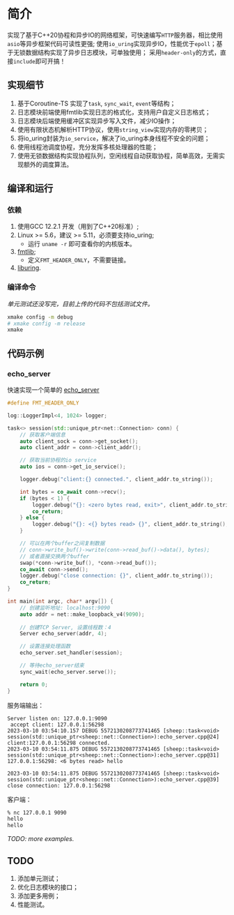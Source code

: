 # 简介

实现了基于C++20协程和异步IO的网络框架，可快速编写`HTTP`服务器，相比使用`asio`等异步框架代码可读性更强;
使用`io_uring`实现异步IO，性能优于`epoll`；基于无锁数据结构实现了异步日志模块，可单独使用；
采用`header-only`的方式，直接`include`即可开搞！


## 实现细节

1. 基于Coroutine-TS 实现了`task`, `sync_wait`, `event`等结构；
2. 日志模块前端使用fmtlib实现日志的格式化，支持用户自定义日志格式；
3. 日志模块后端使用缓冲区实现异步写入文件，减少IO操作；
4. 使用有限状态机解析HTTP协议，使用`string_view`实现内存的零拷贝；
5. 将io_uring封装为`io_service`，解决了io_uring本身线程不安全的问题；
6. 使用线程池调度协程，充分发挥多核处理器的性能；
7. 使用无锁数据结构实现协程队列，空闲线程自动获取协程，简单高效，无需实现额外的调度算法。

## 编译和运行

### 依赖

1. 使用GCC 12.2.1 开发（用到了C++20标准）;
2. Linux >= 5.6，建议 >= 5.11，必须要支持io_uring;
    - 运行 `uname -r` 即可查看你的内核版本。
3. [fmtlib](https://github.com/fmtlib/fmt);
    - 定义`FMT_HEADER_ONLY`，不需要链接。
4. [liburing](https://github.com/axboe/liburing).

### 编译命令

*单元测试还没写完，目前上传的代码不包括测试文件。*
```bash
xmake config -m debug 
# xmake config -m release
xmake
```

## 代码示例


### echo_server

快速实现一个简单的 [echo_server](./examples/echo_server.cpp)

```cpp
#define FMT_HEADER_ONLY

log::LoggerImpl<4, 1024> logger;

task<> session(std::unique_ptr<net::Connection> conn) {
    // 获取客户端信息
    auto client_sock = conn->get_socket();
    auto client_addr = conn->client_addr();

    // 获取当前协程的io service
    auto ios = conn->get_io_service();

    logger.debug("client:{} connected.", client_addr.to_string());

    int bytes = co_await conn->recv();
    if (bytes < 1) {
        logger.debug("{}: <zero bytes read, exit>", client_addr.to_string());
        co_return;
    } else {
        logger.debug("{}: <{} bytes read> {}", client_addr.to_string(), bytes, conn->read_buf()->to_string());
    }

    // 可以在两个buffer之间复制数据
    // conn->write_buf()->write(conn->read_buf()->data(), bytes);
    // 或者直接交换两个buffer
    swap(*conn->write_buf(), *conn->read_buf());
    co_await conn->send();
    logger.debug("close connection: {}", client_addr.to_string());
    co_return;
}

int main(int argc, char* argv[]) {
    // 创建监听地址: localhost:9090
    auto addr = net::make_loopback_v4(9090);
    
    // 创建TCP Server, 设置线程数：4
    Server echo_server(addr, 4);

    // 设置连接处理函数
    echo_server.set_handler(session);

    // 等待echo_server结束
    sync_wait(echo_server.serve());

    return 0;
}
```

服务端输出：

```
Server listen on: 127.0.0.1:9090
 accept client: 127.0.0.1:56298
2023-03-10 03:54:10.157 DEBUG 5572130208773741465 [sheep::task<void> session(std::unique_ptr<sheep::net::Connection>):echo_server.cpp@24] client:127.0.0.1:56298 connected.
2023-03-10 03:54:11.875 DEBUG 5572130208773741465 [sheep::task<void> session(std::unique_ptr<sheep::net::Connection>):echo_server.cpp@31] 127.0.0.1:56298: <6 bytes read> hello

2023-03-10 03:54:11.875 DEBUG 5572130208773741465 [sheep::task<void> session(std::unique_ptr<sheep::net::Connection>):echo_server.cpp@39] close connection: 127.0.0.1:56298
```

客户端：

```bash
% nc 127.0.0.1 9090
hello
hello
```

*TODO: more examples.*

## TODO

1. 添加单元测试；
2. 优化日志模块的接口；
3. 添加更多用例；
4. 性能测试。